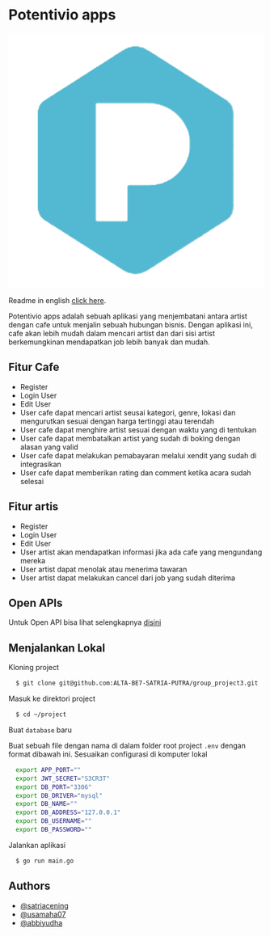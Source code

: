 
# Potentivio apps

![Logo](https://github.com/ALTA-Potentivio/BE-Potentivio/blob/main/logo.png)

Readme in english [click here](https://github.com/ALTA-Potentivio/BE-Potentivio/blob/main/README-en.md).

Potentivio apps adalah sebuah aplikasi yang menjembatani antara artist dengan cafe untuk menjalin sebuah hubungan bisnis. Dengan aplikasi ini, cafe akan lebih mudah dalam mencari artist dan dari sisi artist berkemungkinan mendapatkan job lebih banyak dan mudah. 


## Fitur Cafe 

- Register
- Login User
- Edit User
- User cafe dapat mencari artist seusai kategori, genre, lokasi dan mengurutkan sesuai dengan harga tertinggi atau terendah
- User cafe dapat menghire artist sesuai dengan waktu yang di tentukan
- User cafe dapat membatalkan artist yang sudah di boking dengan alasan yang valid
- User cafe dapat melakukan pemabayaran melalui xendit yang sudah di integrasikan
- User cafe dapat memberikan rating dan comment ketika acara sudah selesai

## Fitur artis

- Register
- Login User
- Edit User
- User artist akan mendapatkan informasi jika ada cafe yang mengundang mereka
- User artist dapat menolak atau menerima tawaran
- User artist dapat melakukan cancel dari job yang sudah diterima

## Open APIs

Untuk Open API bisa lihat selengkapnya [disini](https://app.swaggerhub.com/apis-docs/satriacening/project_group3/1.0.0#/)


## Menjalankan Lokal

Kloning project

```bash
  $ git clone git@github.com:ALTA-BE7-SATRIA-PUTRA/group_project3.git
```

Masuk ke direktori project

```bash
  $ cd ~/project
```
Buat `database` baru

Buat sebuah file dengan nama di dalam folder root project `.env` dengan format dibawah ini. Sesuaikan configurasi di komputer lokal

```bash
  export APP_PORT=""
  export JWT_SECRET="S3CR3T"
  export DB_PORT="3306"
  export DB_DRIVER="mysql"
  export DB_NAME=""
  export DB_ADDRESS="127.0.0.1"
  export DB_USERNAME=""
  export DB_PASSWORD=""
```

Jalankan aplikasi 

```bash
  $ go run main.go
```


## Authors

- [@satriacening](https://github.com/satriacening)
- [@usamaha07](https://github.com/usamaha07)
- [@abbiyudha](https://github.com/abbiyudha)

 

